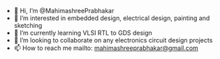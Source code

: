 - 👋 Hi, I’m @MahimashreePrabhakar
- 👀 I’m interested in embedded design, electrical design, painting and sketching 
- 🌱 I’m currently learning VLSI RTL to GDS design 
- 💞️ I’m looking to collaborate on any electronics circuit design projects 
- 📫 How to reach me mailto: mahimashreeprabhakar@gmail.com

<!---
MahimashreePrabhakar/MahimashreePrabhakar is a ✨ special ✨ repository because its `README.md` (this file) appears on your GitHub profile.
You can click the Preview link to take a look at your changes.
--->
